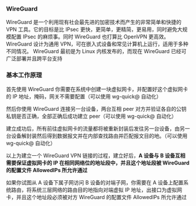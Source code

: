 ### WireGuard

WireGuard 是一个利用现有社会最先进的加密技术而产生的非常简单和快捷的 VPN 工具。它的目标是比 IPsec 更快，更简单，更精简，更易用，同时避免大规模配置 IPsec 的麻烦事。同时 WireGuard 也打算比 OpenVPN 更高效。 WireGuard 设计为通用 VPN，可在嵌入式设备和常见计算机上运行，适用于多种不同情况。 WireGuard 最初是为 Linux 内核发布的，而现在 WireGuard 已经可广泛部署并且跨平台支持



### 基本工作原理

首先使用 WireGuard 你需要在系统中创建一块虚拟网卡，并配置好这个虚拟网卡的 IP 地址，掩码，网关不需要配置（可以使用 wg-quick@ 自动化）

然后你使用 WireGuard 连接另一台设备，两台互相 peer 对方并验证各自的公钥私钥是否正确，全部正确后成功建立 peer（可以使用 wg-quick@ 自动化）

建立成功后，所有前往虚拟网卡的流量都将被重新封装后发往另一台设备，由另一台设备解封装然后得到数据报文并在内部查找路由并匹配报文目的地。（可以使用 wg-quick@ 自动化）

以上为建立一个 WireGuard VPN 链接的过程，建立好后，**A 设备与 B 设备互相需要保证虚拟网卡的 IP 在相同网络位的地址段中，并且这个地址段被 WireGuard 的配置文件 AllowedIPs 所允许通过**

如果你试图从 A 设备下属子网访问 B 设备的对端子网，你需要在 A 设备上配置系统路由，将系统三层网络的路由目的地指向对端虚拟 IP 地址，出接口为虚拟网卡，并且这个地址段必须被对方 WireGuard 的配置文件 AllowedIPs 所允许通过